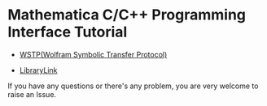 # Mathematica C/C++ Programming Interface Tutorial

- [WSTP(Wolfram Symbolic Transfer Protocol)](WSTP/README.md)

- [LibraryLink](LibraryLink/README.md)

If you have any questions or there's any problem, you are very welcome to raise an Issue.
